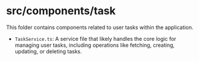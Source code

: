 # src/components/task

This folder contains components related to user tasks within the application.

- `TaskService.ts`: A service file that likely handles the core logic for managing user tasks, including operations like fetching, creating, updating, or deleting tasks.